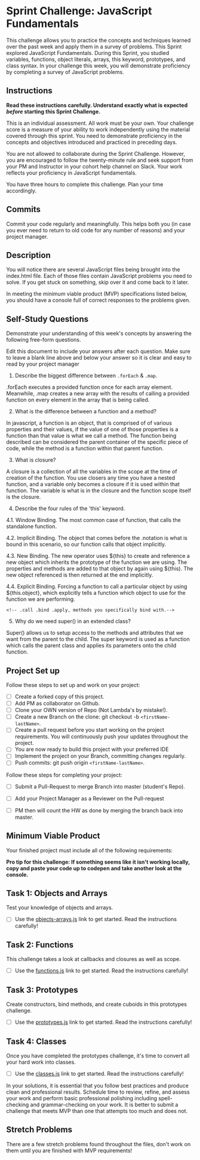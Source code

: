 # Sprint Challenge: JavaScript Fundamentals

This challenge allows you to practice the concepts and techniques learned over the past week and apply them in a survey of problems. This Sprint explored JavaScript Fundamentals. During this Sprint, you studied variables, functions, object literals, arrays, this keyword, prototypes, and class syntax. In your challenge this week, you will demonstrate proficiency by completing a survey of JavaScript problems.

## Instructions

**Read these instructions carefully. Understand exactly what is expected _before_ starting this Sprint Challenge.**

This is an individual assessment. All work must be your own. Your challenge score is a measure of your ability to work independently using the material covered through this sprint. You need to demonstrate proficiency in the concepts and objectives introduced and practiced in preceding days.

You are not allowed to collaborate during the Sprint Challenge. However, you are encouraged to follow the twenty-minute rule and seek support from your PM and Instructor in your cohort help channel on Slack. Your work reflects your proficiency in JavaScript fundamentals.

You have three hours to complete this challenge. Plan your time accordingly.

## Commits

Commit your code regularly and meaningfully. This helps both you (in case you ever need to return to old code for any number of reasons) and your project manager.

## Description

You will notice there are several JavaScript files being brought into the index.html file.  Each of those files contain JavaScript problems you need to solve.  If you get stuck on something, skip over it and come back to it later.

In meeting the minimum viable product (MVP) specifications listed below, you should have a console full of correct responses to the problems given.

## Self-Study Questions

Demonstrate your understanding of this week's concepts by answering the following free-form questions.

Edit this document to include your answers after each question. Make sure to leave a blank line above and below your answer so it is clear and easy to read by your project manager

1. Describe the biggest difference between `.forEach` & `.map`.

.forEach executes a provided function once for each array element. Meanwhile, .map creates a new array with the results of calling a provided function on every element in the array that is being called.


2. What is the difference between a function and a method?

In javascript, a function is an object, that is comprised of of various properties and their values, if the value of one of those properties is a function than that value is what we call a method. The function being described can be considered the parent container of the specific piece of code, while the method is a function within that parent function.


3. What is closure?

A closure is a collection of all the variables in the scope at the time of creation of the function. You use closers any time you have a nested function, and a variable only becomes a closure if it is used within that function. The variable is what is in the closure and the function scope itself is the closure.


4. Describe the four rules of the 'this' keyword.

4.1. Window Binding. The most common case of function, that calls the standalone function.

4.2. Implicit Binding. The object that comes before the .notation is what is bound in this scenario, so our function calls that object implicitly. 

4.3. New Binding. The new operator uses ${this} to create and reference a new object which inherits the prototype of the function we are using.
    The properties and methods are added to that object by again using ${this). The new object referenced is then returned at the end implicitly.

4.4. Explicit Binding. Forcing a function to call a particular object by using ${this.object}, 
    which explicitly tells a function which object to use for the function we are performing.

    <!-- .call .bind .apply, methods you specifically bind with.-->


5. Why do we need super() in an extended class?

Super() allows us to setup access to the methods and attributes that we want from the parent to the child. The super keyword is used as a function which calls the parent class and applies its parameters onto the child function.



## Project Set up

Follow these steps to set up and work on your project:

- [ ] Create a forked copy of this project.
- [ ] Add PM as collaborator on Github.
- [ ] Clone your OWN version of Repo (Not Lambda's by mistake!).
- [ ] Create a new Branch on the clone: git checkout -b `<firstName-lastName>`.
- [ ] Create a pull request before you start working on the project requirements.  You will continuously push your updates throughout the project.
- [ ] You are now ready to build this project with your preferred IDE
- [ ] Implement the project on your Branch, committing changes regularly.
- [ ] Push commits: git push origin `<firstName-lastName>`.

Follow these steps for completing your project:

- [ ] Submit a Pull-Request to merge <firstName-lastName> Branch into master (student's  Repo).
- [ ] Add your Project Manager as a Reviewer on the Pull-request
- [ ] PM then will count the HW as done by  merging the branch back into master.


## Minimum Viable Product

Your finished project must include all of the following requirements:

**Pro tip for this challenge: If something seems like it isn't working locally, copy and paste your code up to codepen and take another look at the console.**

## Task 1: Objects and Arrays
Test your knowledge of objects and arrays. 
* [ ] Use the [objects-arrays.js](challenges/objects-arrays.js) link to get started.  Read the instructions carefully!

## Task 2: Functions
This challenge takes a look at callbacks and closures as well as scope. 
* [ ] Use the [functions.js](challenges/functions.js) link to get started. Read the instructions carefully!

## Task 3: Prototypes
Create constructors, bind methods, and create cuboids in this prototypes challenge.
* [ ] Use the [prototypes.js](challenges/prototypes.js) link to get started. Read the instructions carefully!

## Task 4: Classes
Once you have completed the prototypes challenge, it's time to convert all your hard work into classes.
* [ ] Use the [classes.js](challenges/classes.js) link to get started. Read the instructions carefully!

In your solutions, it is essential that you follow best practices and produce clean and professional results. Schedule time to review, refine, and assess your work and perform basic professional polishing including spell-checking and grammar-checking on your work. It is better to submit a challenge that meets MVP than one that attempts too much and does not.

## Stretch Problems

There are a few stretch problems found throughout the files, don't work on them until you are finished with MVP requirements!
